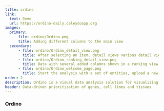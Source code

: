 ```yaml
---
title: ordino
link:
  text: Demo
  url: https://ordino-daily.caleydoapp.org
images:
  primary:
      file: ordino/Ordino.png
      title: Adding different columns to the main view
  secondary:
      - file: ordino/Ordino_detail_view.png
        title: After selecting an item, detail views various detail views can be opened to further analyze it
      - file: ordino/Ordino_ranking_detail_view.png
        title: Data with several added columns shown in a ranking view
      - file: ordino/Ordino_welcome_page.png
        title: Start the analysis with a set of entities, upload a new dataset or continue a temporary or persistent session
order: 2
description: Ordino is a visual data analysis solution for visualizing and ranking tabular data.  It computes scores based on different parameters, ranks and filters them to subsequently identify new analysis targets.
header: Data-driven prioritization of genes, cell lines and tissues
---
```


### Ordino
